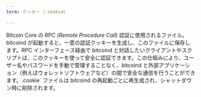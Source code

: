 ```yaml
---
term: クッキー（.cookie）

---
```

Bitcoin Core の RPC (*Remote Procedure Call*) 認証に使用されるファイル。bitcoind が起動すると、一意の認証クッキーを生成し、このファイルに保存します。RPC インターフェース経由で bitcoind と対話したいクライアントやスクリプトは、このクッキーを使って安全に認証できます。この仕組みにより、ユーザー名やパスワードを手動で管理することなく、bitcoind と外部アプリケーション（例えばウォレットソフトウェアなど）の間で安全な通信を行うことができます。.cookie` ファイルは bitcoind の再起動ごとに再生成され、シャットダウン時に削除されます。